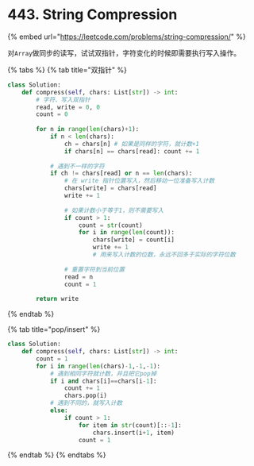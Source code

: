# 443. String Compression

{% embed url="https://leetcode.com/problems/string-compression/" %}

对`Array`做同步的读写，试试双指针，字符变化的时候即需要执行写入操作。

{% tabs %}
{% tab title="双指针" %}
```python
class Solution:
    def compress(self, chars: List[str]) -> int:
        # 字符、写入双指针
        read, write = 0, 0
        count = 0
        
        for n in range(len(chars)+1):
            if n < len(chars):
                ch = chars[n] # 如果是同样的字符，就计数+1
                if chars[n] == chars[read]: count += 1
            
            # 遇到不一样的字符
            if ch != chars[read] or n == len(chars):
                # 在 write 指针位置写入，然后移动一位准备写入计数
                chars[write] = chars[read]
                write += 1
                
                # 如果计数小于等于1，则不需要写入
                if count > 1:
                    count = str(count)
                    for i in range(len(count)):
                        chars[write] = count[i]
                        write += 1
                        # 用来写入计数的位数，永远不回多于实际的字符位数 
                
                # 重置字符到当前位置
                read = n
                count = 1
                
        return write
```
{% endtab %}

{% tab title="pop/insert" %}
```python
class Solution:
    def compress(self, chars: List[str]) -> int:
        count = 1
        for i in range(len(chars)-1,-1,-1):
            # 遇到相同字符就计数，并且把它pop掉
            if i and chars[i]==chars[i-1]:
                count += 1
                chars.pop(i)
            # 遇到不同的，就写入计数
            else:
                if count > 1:
                    for item in str(count)[::-1]: 
                        chars.insert(i+1, item)
                    count = 1
```
{% endtab %}
{% endtabs %}

